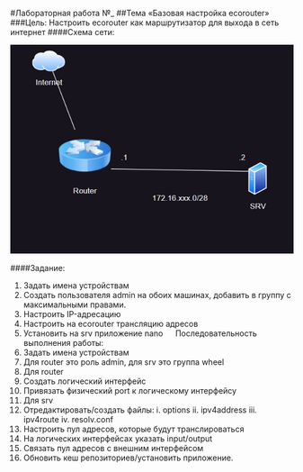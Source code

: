 #Лабораторная работа №_
##Тема «Базовая настройка ecorouter»
###Цель: Настроить ecorouter как маршрутизатор для выхода в сеть интернет
####Схема сети:

![Getting Started](images/lab1_schema.jpg)

####Задание:
1.	Задать имена устройствам
2.	Создать пользователя admin на обоих машинах, добавить в группу с максимальными правами.
3.	Настроить IP-адресацию
4.	Настроить на ecorouter трансляцию адресов
5.	Установить на srv приложение nano
 
Последовательность выполнения работы:
1.	Задать имена устройствам
2.	Для router это роль admin, для srv это группа wheel
3.	Для router
1.	Создать логический интерфейс
2.	Привязать физический port к логическому интерфейсу
4.	Для srv
1.	Отредактировать/создать файлы:
i.	options
ii.	ipv4address
iii.	ipv4route
iv.	resolv.conf
5.	Настроить пул адресов, которые будут транслироваться
6.	На логических интерфейсах указать input/output
7.	Связать пул адресов с внешним интерфейсом
8.	Обновить кеш репозиториев/установить приложение.
